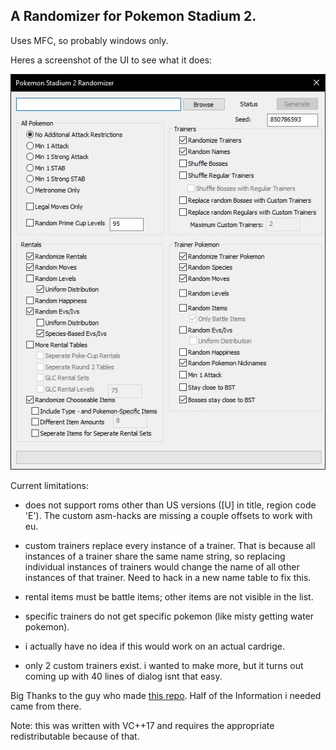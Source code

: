 ## A Randomizer for Pokemon Stadium 2.

Uses MFC, so probably windows only.

Heres a screenshot of the UI to see what it does:

![alt text](https://github.com/Dunstklinge/Stadium2Randomizer/blob/master/UISnapshot.jpg)

Current limitations:

- does not support roms other than US versions ([U] in title, region code 'E'). The custom asm-hacks are missing a couple offsets to work with eu.
	
- custom trainers replace every instance of a trainer. That is because all instances of a trainer share the same name string, so replacing individual instances of trainers would change the name of all other instances of that trainer. Need to hack in a new name table to fix this.
	  
- rental items must be battle items; other items are not visible in the list.
	
- specific trainers do not get specific pokemon (like misty getting water pokemon).
	
- i actually have no idea if this would work on an actual cardrige. 
	
- only 2 custom trainers exist. i wanted to make more, but it turns out coming up with 40 lines of dialog isnt that easy.

Big Thanks to the guy who made [this repo](https://github.com/pret/pokestadium/tree/master/stadiumgs). Half of the Information i needed came from there.


Note: this was written with VC++17 and requires the appropriate redistributable because of that.
